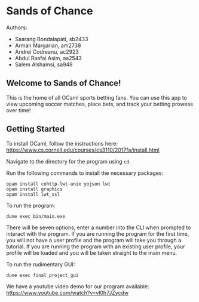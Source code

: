 # Sands of Chance

Authors:
- Saarang Bondalapati, sb2433
- Arman Margarian, am2738
- Andrei Codreanu, ac2923
- Abdul Raafai Asim, aa2543
- Salem Alshamsi, sa948


## Welcome to **Sands of Chance**!

This is the home of all OCaml sports betting fans. You can use this app to view upcoming soccer matches, place bets, and track your betting prowess over time!

## Getting Started

To install OCaml, follow the instructions here: https://www.cs.cornell.edu/courses/cs3110/2017fa/install.html

Navigate to the directory for the program using `cd`.

Run the following commands to install the necessary packages: 

```
opam install cohttp-lwt-unix yojson lwt
opam install graphics
opam install lwt_ssl
```

To run the program:
```
dune exec bin/main.exe
```

There will be seven options, enter a number into the CLI when prompted to interact with the program.
If you are running the program for the first time, you will not have a user profile and the program will take you through a tutorial.
If you are running the program with an existing user profile, your profile will be loaded and you will be taken straight to the main menu.


To run the rudimentary GUI:
```
dune exec final_project_gui
```

We have a youtube video demo for our program available:
https://www.youtube.com/watch?v=vl0h7JZycdw
